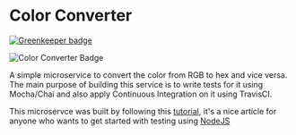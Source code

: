 # Color Converter

[![Greenkeeper badge](https://badges.greenkeeper.io/abdulhannanali/color-converter.svg)](https://greenkeeper.io/)

![Color Converter Badge](https://api.travis-ci.org/abdulhannanali/color-converter.svg?branch=master)

A simple microservice to convert the color from RGB to hex and vice versa.
The main purpose of building this service is to write tests for it using Mocha/Chai
and also apply Continuous Integration on it using TravisCI.

This microservce was built by following this [tutorial](https://semaphoreci.com/community/tutorials/getting-started-with-node-js-and-mocha),
it's a nice article for anyone who wants to get started with testing using [NodeJS](https://nodejs.org)
